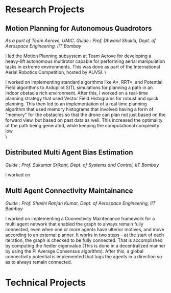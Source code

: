 # Research Projects

## Motion Planning for Autonomous Quadrotors
*As a part of Team Aerove, UMIC. Guide : Prof. Dhwanil Shukla, Dept. of Aerospace Engineering, IIT Bombay*

I led the Motion Planning subsystem at Team Aerove for developing a heavy-lift autonomous multirotor capable for performing aerial manipulation tasks in extreme environments. This was done as part of the International Aerial Robotics Competition, hosted by AUVSI. \

I worked on implementing standard algorithms like A*, RRT*, and Potential Field algorithms to Ardupilot SITL simulations for planning a path in an indoor obstacle rich environment. After this, I worked on a real-time planning strategy that used Vector Field Histograms for robust and quick planning. This then led to an implementation of a real time planning algorithm that used memory histograms that involved having a form of "memory" for the obstacles so that the drone can plan not just based on the forward view, but based on past data as well. This increased the optimality of the path being generated, while keeping the computational complexity low. \
\

## Distributed Multi Agent Bias Estimation
*Guide : Prof. Sukumar Srikant, Dept. of Systems and Control, IIT Bombay*

I worked on 

## Multi Agent Connectivity Maintainance
*Guide : Prof. Shashi Ranjan Kumar, Dept. of Aerospace Engineering, IIT Bombay*

I worked on implementing a Connectivity Maintenance framework for a multi agent network that enabled the graph to always remain fully connected, even when one or more agents have ulterior motives, and move according to an external planner. 
It works in two steps - at the start of each iteration, the graph is checked to be fully connected. That is accomplished by computing the fiedler eigenvalue (This is done in a decentralized manner by using the PI Average Consensus algorithm). After this, a global connectivity potential is implemented that tugs the agents in a direction so as to always remain connected.

# Technical Projects
